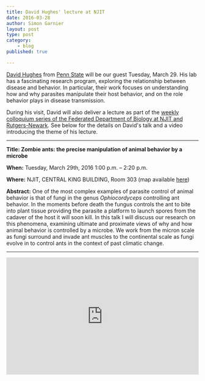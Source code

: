 ```yaml
---
title: David Hughes' lecture at NJIT
date: 2016-03-28
author: Simon Garnier
layout: post
type: post
category:
    - blog
published: true

---
```


[David Hughes](http://www.hugheslab.com/) from [Penn State](http://www.psu.edu/) will be our guest Tuesday, March 29. His lab has a fascinating research program, exploring the relationship between disease and behavior. In particular, their work focuses on understanding how and why parasites manipulate their host behavior, and on the role behavior plays in disease transmission.

During his visit, David will also deliver a lecture as part of the [weekly colloquium series of the Federated Department of Biology at NJIT and Rutgers-Newark](http://www.ncas.rutgers.edu/colloquium-schedule-2015-2016). See below for the details on David's talk and a video introducing the theme of his lecture.

---

**Title: Zombie ants: the precise manipulation of animal behavior by a microbe**

**When:** Tuesday, March 29th, 2016 1:00 p.m. – 2:20 p.m.

**Where:** NJIT, CENTRAL KING BUILDING, Room 303 (map available [here](http://theswarmlab.com/contact/))

**Abstract:** One of the most complex examples of parasite control of animal behavior is that of fungi in the genus *Ophiocordyceps* controlling ant behavior. In the moments before death the fungus controls the ant to bite into plant tissue providing the parasite a platform to launch spores from the cadaver of the host it will soon kill. In this talk I will discuss our research on this phenomena, examining ultimate and proximate views of why and how animal behavior is controlled by a microbe. We work from the micron scale as fungi surround and invade ant muscles to the continental scale as fungi evolve in to control ants in the context of past climatic change.

---

<div style="position: relative; width: 100%; height: 0; padding-bottom: 61%;">
  <iframe style="position: absolute; width: 100%; height: 100%; left: 0; top: 0;" src="https://www.youtube.com/embed/XuKjBIBBAL8" frameborder="0" allowfullscreen></iframe>
</div>
